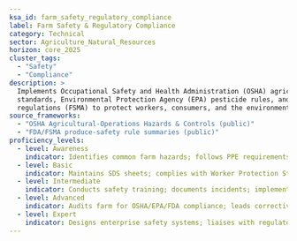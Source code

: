 ```yaml
---
ksa_id: farm_safety_regulatory_compliance
label: Farm Safety & Regulatory Compliance
category: Technical
sector: Agriculture_Natural_Resources
horizon: core_2025
cluster_tags:
  - "Safety"
  - "Compliance"
description: >
  Implements Occupational Safety and Health Administration (OSHA) agricultural
  standards, Environmental Protection Agency (EPA) pesticide rules, and food-safety
  regulations (FSMA) to protect workers, consumers, and the environment.
source_frameworks:
  - "OSHA Agricultural-Operations Hazards & Controls (public)"
  - "FDA/FSMA produce-safety rule summaries (public)"
proficiency_levels:
  - level: Awareness
    indicator: Identifies common farm hazards; follows PPE requirements.
  - level: Basic
    indicator: Maintains SDS sheets; complies with Worker Protection Standard for pesticides.
  - level: Intermediate
    indicator: Conducts safety training; documents incidents; implements FSMA compliant harvest-handling.
  - level: Advanced
    indicator: Audits farm for OSHA/EPA/FDA compliance; leads corrective-action plans; manages third-party safety audits.
  - level: Expert
    indicator: Designs enterprise safety systems; liaises with regulators; mentors industry on best-practice compliance.
---
```

